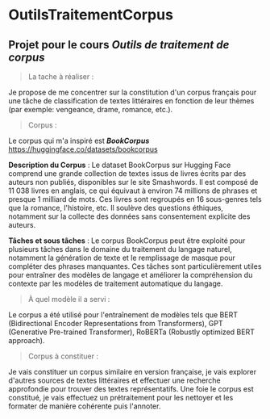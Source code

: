 # OutilsTraitementCorpus

## Projet pour le cours **_Outils de traitement de corpus_**

> La tache à réaliser :

Je propose de me concentrer sur la constitution d'un corpus français pour une tâche de classification de textes littéraires en fonction de leur thèmes (par exemple: vengeance, drame, romance, etc.). 

> Corpus :

Le corpus qui m'a inspiré est **_BookCorpus_** https://huggingface.co/datasets/bookcorpus

**Description du Corpus** : Le dataset BookCorpus sur Hugging Face comprend une grande collection de textes issus de livres écrits par des auteurs non publiés, disponibles sur le site Smashwords. Il est composé de 11 038 livres en anglais, ce qui équivaut à environ 74 millions de phrases et presque 1 milliard de mots. Ces livres sont regroupés en 16 sous-genres tels que la romance, l'histoire, etc. Il soulève des questions éthiques, notamment sur la collecte des données sans consentement explicite des auteurs.

**Tâches et sous tâches** : Le corpus BookCorpus peut être exploité pour plusieurs tâches dans le domaine du traitement du langage naturel, notamment la génération de texte et le remplissage de masque pour compléter des phrases manquantes. Ces tâches sont particulièrement utiles pour entraîner des modèles de langage et améliorer la compréhension du contexte par les modèles de traitement automatique du langage.


>  À quel modèle il a servi :

Le corpus a été utilisé pour l'entraînement de modèles tels que BERT (Bidirectional Encoder Representations from Transformers), GPT (Generative Pre-trained Transformer), RoBERTa (Robustly optimized BERT approach).

> Corpus à constituer :

Je vais constituer un corpus similaire en version française, je vais explorer d'autres sources de textes littéraires et effectuer une recherche approfondie pour trouver des textes représentatifs. Une foie le corpus est constitué, je vais effectuez un prétraitement pour les nettoyer et les formater de manière cohérente puis l'annoter.
